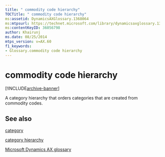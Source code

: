 ```yaml
---
title: " commodity code hierarchy"
TOCTitle: " commodity code hierarchy"
ms:assetid: DynamicsAXGlossary.1368064
ms:mtpsurl: https://technet.microsoft.com/library/dynamicsaxglossary.1368064(v=AX.60)
ms:contentKeyID: 36056798
author: Khairunj
ms.date: 08/25/2014
mtps_version: v=AX.60
f1_keywords:
- Glossary.commodity code hierarchy
---
```


# commodity code hierarchy


[!INCLUDE[archive-banner](includes/archive-banner.md)]

A category hierarchy that orders categories that are created from commodity codes.

## See also

[category](https://technet.microsoft.com/library/hh242303\(v=ax.60\))

[category hierarchy](category-hierarchy.md)

[Microsoft Dynamics AX glossary](glossary/microsoft-dynamics-ax-glossary.md)

  


